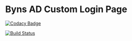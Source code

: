 # Byns AD Custom Login Page

[![Codacy Badge](https://api.codacy.com/project/badge/Grade/e16ab8f5aee84ef19709c9cebbb5871e)](https://app.codacy.com/app/iptecuico/byns-ad-login-page?utm_source=github.com&utm_medium=referral&utm_content=Codetecuico/byns-ad-login-page&utm_campaign=Badge_Grade_Settings)

[![Build Status](https://byns.visualstudio.com/Byns/_apis/build/status/Byns%20AD%20Login%20Page%20to%20Azure%20Storage?branchName=master)](https://byns.visualstudio.com/Byns/_build/latest?definitionId=4&branchName=master)


